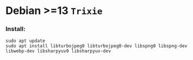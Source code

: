 # Debian >=13 `Trixie`

### Install:

```shell
sudo apt update
sudo apt install libturbojpeg0 libturbojpeg0-dev libspng0 libspng-dev libwebp-dev libsharpyuv0 libsharpyuv-dev
```
